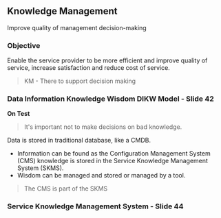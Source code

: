## Knowledge Management

Improve quality of management decision-making 

### Objective
Enable the service provider to be more efficient and improve quality of service, increase satisfaction and reduce cost of service.


> KM - There to support decision making


### Data Information Knowledge Wisdom DIKW Model - Slide 42

__On Test__

> It's important not to make decisions on bad knowledge. 

Data is stored in traditional database, like a CMDB. 

* Information can be found as the Configuration Management System (CMS) knowledge is stored in the Service Knowledge Management System (SKMS).
* Wisdom can be managed and stored or managed by a tool.

> The CMS is part of the SKMS

### Service Knowledge Management System - Slide 44